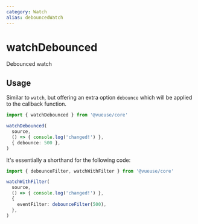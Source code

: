 ```yaml
---
category: Watch
alias: debouncedWatch
---
```


# watchDebounced

Debounced watch

## Usage

Similar to `watch`, but offering an extra option `debounce` which will be applied to the callback function.

```ts
import { watchDebounced } from '@vueuse/core'

watchDebounced(
  source,
  () => { console.log('changed!') },
  { debounce: 500 },
)
```

It's essentially a shorthand for the following code:

```ts
import { debounceFilter, watchWithFilter } from '@vueuse/core'

watchWithFilter(
  source,
  () => { console.log('changed!') },
  {
    eventFilter: debounceFilter(500),
  },
)
```
